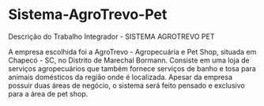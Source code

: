 # Sistema-AgroTrevo-Pet
Descrição do Trabalho Integrador - SISTEMA AGROTREVO PET

A empresa escolhida foi a AgroTrevo - Agropecuária e Pet Shop, situada em Chapecó - SC, no Distrito de Marechal Bormann. Consiste em uma loja de serviços agropecuários que também fornece serviços de banho e tosa para animais domésticos da região onde é localizada. Apesar da empresa possuir duas áreas de negócio, o sistema será feito pensado e exclusivo para a área de pet shop.
